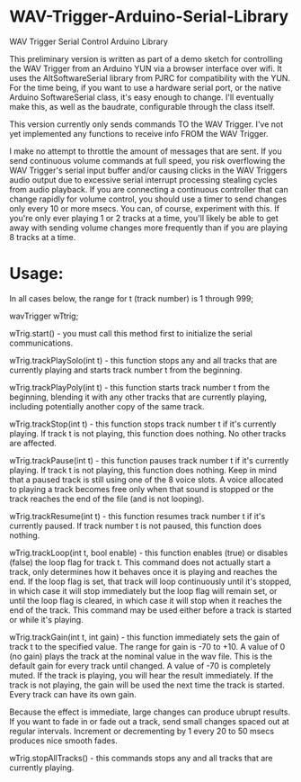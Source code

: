 WAV-Trigger-Arduino-Serial-Library
==================================

WAV Trigger Serial Control Arduino Library

This preliminary version is written as part of a demo sketch for controlling
the WAV Trigger from an Arduino YUN via a browser interface over wifi. It uses
the AltSoftwareSerial library from PJRC for compatibility with the YUN. For
the time being, if you want to use a hardware serial port, or the native
Arduino SoftwareSerial class, it's easy enough to change. I'll eventually make
this, as well as the baudrate, configurable through the class itself.

This version currently only sends commands TO the WAV Trigger. I've not yet
implemented any functions to receive info FROM the WAV Trigger.

I make no attempt to throttle the amount of messages that are sent. If you send
continuous volume commands at full speed, you risk overflowing the WAV Trigger's
serial input buffer and/or causing clicks in the WAV Triggers audio output due to
excessive serial interrupt processing stealing cycles from audio playback. If you
are connecting a continuous controller that can change rapidly for volume control,
you should use a timer to send changes only every 10 or more msecs. You can, of
course, experiment with this. If you're only ever playing 1 or 2 tracks at a time,
you'll likely be able to get away with sending volume changes more frequently
than if you are playing 8 tracks at a time.

Usage:
======

In all cases below, the range for t (track number) is 1 through 999;

wavTrigger wTtrig;

wTrig.start() - you must call this method first to initialize the serial
  communications.

wTrig.trackPlaySolo(int t) - this function stops any and all tracks that are
  currently playing and starts track number t from the beginning.

wTrig.trackPlayPoly(int t) - this function starts track number t from the
  beginning, blending it with any other tracks that are currently playing,
  including potentially another copy of the same track.
  
wTrig.trackStop(int t) - this function stops track number t if it's currently
  playing. If track t is not playing, this function does nothing. No other
  tracks are affected.
  
wTrig.trackPause(int t) - this function pauses track number t if it's currently
  playing. If track t is not playing, this function does nothing. Keep in mind
  that a paused track is still using one of the 8 voice slots. A voice allocated
  to playing a track becomes free only when that sound is stopped or the track
  reaches the end of the file (and is not looping).
  
wTrig.trackResume(int t) - this function resumes track number t if it's currently
  paused. If track number t is not paused, this function does nothing.
  
wTrig.trackLoop(int t, bool enable) - this function enables (true) or disables
  (false) the loop flag for track t. This command does not actually start a track,
  only determines how it behaves once it is playing and reaches the end. If the
  loop flag is set, that track will loop continuously until it's stopped, in which
  case it will stop immediately but the loop flag will remain set, or until the loop
  flag is cleared, in which case it will stop when it reaches the end of the track.
  This command may be used either before a track is started or while it's playing.
  
wTrig.trackGain(int t, int gain) - this function immediately sets the gain of
  track t to the specified value. The range for gain is -70 to +10. A value of
  0 (no gain) plays the track at the nominal value in the wav file. This is the
  default gain for every track until changed. A value of -70 is completely
  muted. If the track is playing, you will hear the result immediately. If the
  track is not playing, the gain will be used the next time the track is started.
  Every track can have its own gain.
  
  Because the effect is immediate, large changes can produce ubrupt results. If
  you want to fade in or fade out a track, send small changes spaced out at regular
  intervals. Increment or decrementing by 1 every 20 to 50 msecs produces nice
  smooth fades.
  
wTrig.stopAllTracks() - this commands stops any and all tracks that are currently
  playing.
  
  

  
